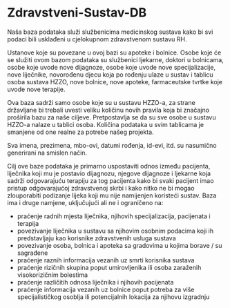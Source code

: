 # Zdravstveni-Sustav-DB

Naša baza podataka služi službenicima medicinskog sustava kako bi svi podaci bili
usklađeni u cjelokupnom zdravstvenom sustavu RH.

Ustanove koje su povezane u ovoj bazi su apoteke i bolnice.
Osobe koje će se služiti ovom bazom podataka su službenici ljekarne, doktori u
bolnicama, osobe koje uvode nove dijagnoze, osobe koje uvode nove specijalizacije,
nove liječnike, novorođenu djecu koja po rođenju ulaze u sustav i tablicu osoba sustava
HZZO, nove bolnice, nove apoteke, farmaceutske tvrtke koje uvode nove terapije.

Ova baza sadrži samo osobe koje su u sustavu HZZO-a, za strane državljane bi trebali
uvesti veliku količinu novih pravila koja bi značajno proširila bazu za naše ciljeve.
Pretpostavlja se da su sve osobe u sustavu HZZO-a nalaze u tablici osoba.
Količina podataka u svim tablicama je smanjene od one realne za potrebe našeg
projekta.

Sva imena, prezimena, mbo-ovi, datumi rođenja, id-evi, itd. su nasumično generirani na
smislen način.

Cilj ove baze podataka je primarno uspostaviti odnos između pacijenta, liječnika koji mu
je postavio dijagnozu, njegove dijagnoze i ljekarne koja sadrži odgovarajuću terapiju za
tog pacijenta kako bi svaki pacijent imao pristup odgovarajućoj zdravstvenoj skrbi i kako
nitko ne bi mogao zlouporabiti podizanje lijeka koji mu nije namijenjen koristeći sustav.
Baza ima i druge namjene, uključujući ali ne i ograničeno na:
* praćenje radnih mjesta liječnika, njihovih specijalizacija, pacijenata i terapija
* povezivanje liječnika u sustavu sa njihovim osobnim podacima koji ih
predstavljaju kao korisnike zdravstvenih usluga sustava
* povezivanje osoba, bolnica i apoteka sa gradovima u kojima borave / su
sagrađene
* praćenje raznih informacija vezanih uz smrti korisnika sustava
* praćenje rizičnih skupina poput umirovljenika ili osoba zaraženih visokorizičnim
bolestima
* praćenje različitih odnosa liječnika i njihovih pacijenata
* praćenje informacija vezanih uz bolnice poput potreba za više specijalističkog
osoblja ili potencijalnih lokacija za njihovu izgradnju
